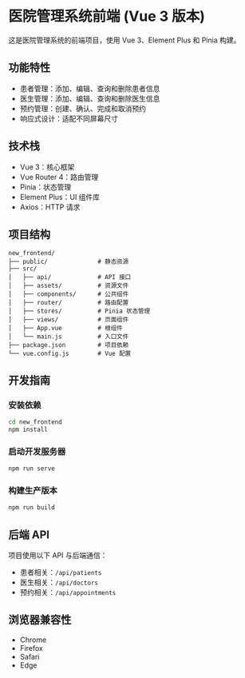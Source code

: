 # 医院管理系统前端 (Vue 3 版本)

这是医院管理系统的前端项目，使用 Vue 3、Element Plus 和 Pinia 构建。

## 功能特性

- 患者管理：添加、编辑、查询和删除患者信息
- 医生管理：添加、编辑、查询和删除医生信息
- 预约管理：创建、确认、完成和取消预约
- 响应式设计：适配不同屏幕尺寸

## 技术栈

- Vue 3：核心框架
- Vue Router 4：路由管理
- Pinia：状态管理
- Element Plus：UI 组件库
- Axios：HTTP 请求

## 项目结构

```
new_frontend/
├── public/              # 静态资源
├── src/
│   ├── api/             # API 接口
│   ├── assets/          # 资源文件
│   ├── components/      # 公共组件
│   ├── router/          # 路由配置
│   ├── stores/          # Pinia 状态管理
│   ├── views/           # 页面组件
│   ├── App.vue          # 根组件
│   └── main.js          # 入口文件
├── package.json         # 项目依赖
└── vue.config.js        # Vue 配置
```

## 开发指南

### 安装依赖

```bash
cd new_frontend
npm install
```

### 启动开发服务器

```bash
npm run serve
```

### 构建生产版本

```bash
npm run build
```

## 后端 API

项目使用以下 API 与后端通信：

- 患者相关：`/api/patients`
- 医生相关：`/api/doctors`
- 预约相关：`/api/appointments`

## 浏览器兼容性

- Chrome
- Firefox
- Safari
- Edge
